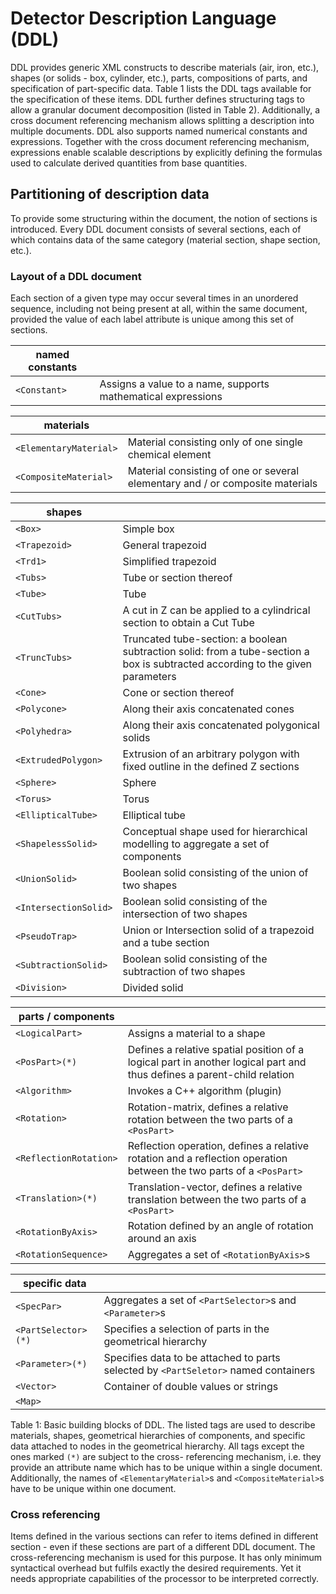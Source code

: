 # Detector Description Language (DDL)
DDL provides generic XML constructs to describe materials (air, iron, etc.), shapes (or solids - box, cylinder, etc.), parts, compositions of parts, and specification of part-specific data. Table 1 lists the DDL tags available for the specification of these items. DDL further defines structuring tags to allow a granular document decomposition (listed in Table 2). Additionally, a cross document referencing mechanism allows splitting a description into multiple documents. DDL also supports named numerical constants and expressions. Together with the cross document referencing mechanism, expressions enable scalable descriptions by explicitly defining the formulas used to calculate derived quantities from base quantities.
## Partitioning of description data
To provide some structuring within the document, the notion of sections is introduced. Every DDL document consists of several sections, each of which contains data of the same category (material section, shape section, etc.). 
### Layout of a DDL document
Each section of a given type may occur several times in an unordered sequence, including not being present at all, within the same document, provided the value of each label attribute is unique among this set of sections.


| named constants | |
|-----------------| --- |
| `<Constant>` | Assigns a value to a name, supports mathematical expressions | 

| materials | |
|-----------------| --- |
| ```<ElementaryMaterial>``` | Material consisting only of one single chemical element |
| ```<CompositeMaterial>``` | Material consisting of one or several elementary and / or composite materials |

| shapes | |
|-----------------| --- |
| ```<Box>``` | Simple box |
| ```<Trapezoid>``` | General trapezoid |
| ```<Trd1>``` | Simplified trapezoid |
| ```<Tubs>``` | Tube or section thereof |
| ```<Tube>``` | Tube |
| ```<CutTubs>``` | A cut in Z can be applied to a cylindrical section to obtain a Cut Tube |
| ```<TruncTubs>``` | Truncated tube-section: a boolean subtraction solid: from a tube-section a box is subtracted according to the given parameters |
| ```<Cone>``` | Cone or section thereof |
| ```<Polycone>``` | Along their axis concatenated cones |
| ```<Polyhedra>``` | Along their axis concatenated polygonical solids |
| ```<ExtrudedPolygon>``` | Extrusion of an arbitrary polygon with fixed outline in the defined Z sections |
| ```<Sphere>``` | Sphere |
| ```<Torus>``` | Torus |
| ```<EllipticalTube>``` | Elliptical tube |
| ```<ShapelessSolid>``` | Conceptual shape used for hierarchical modelling to aggregate a set of components |
| ```<UnionSolid>``` | Boolean solid consisting of the union of two shapes |
| ```<IntersectionSolid>``` | Boolean solid consisting of the intersection of two shapes |
| ```<PseudoTrap>``` | Union or Intersection solid of a trapezoid and a tube section |
| ```<SubtractionSolid>``` | Boolean solid consisting of the subtraction of two shapes |
| ```<Division>``` | Divided solid |

|  parts / components | |
|-----------------| --- |
| ```<LogicalPart>``` | Assigns a material to a shape |
| ```<PosPart>(*)``` | Defines a relative spatial position of a logical part in another logical part and thus defines a parent-child relation |
| ```<Algorithm>``` | Invokes a C++ algorithm (plugin) |
| ```<Rotation>``` | Rotation-matrix, defines a relative rotation between the two parts of a ```<PosPart>``` |
| ```<ReflectionRotation>``` | Reflection operation, defines a relative rotation and a reflection operation between the two parts of a ```<PosPart>``` |
| ```<Translation>(*)``` | Translation-vector, defines a relative translation between the two parts of a ```<PosPart>``` |
| ```<RotationByAxis>``` | Rotation defined by an angle of rotation around an axis |
| ```<RotationSequence>``` | Aggregates a set of ```<RotationByAxis>```s |
 
| specific data | |
|-----------------| --- |
| ```<SpecPar>``` | Aggregates a set of ```<PartSelector>```s and ```<Parameter>```s |
| ```<PartSelector>(*)``` | Specifies a selection of parts in the geometrical hierarchy |
| ```<Parameter>(*)``` | Specifies data to be attached to parts selected by ```<PartSeletor>``` named containers |
| ```<Vector>``` | Container of double values or strings |
| ```<Map>``` | 

Table 1: Basic building blocks of DDL. The listed tags are used to describe materials, shapes, geometrical hierarchies of components, and specific data attached to nodes in the geometrical hierarchy. All tags except the ones marked ```(*)``` are subject to the cross- referencing mechanism, i.e. they provide an attribute name which has to be unique within a single document. Additionally, the names of ```<ElementaryMaterial>```s and ```<CompositeMaterial>```s have to be unique within one document.

### Cross referencing

Items defined in the various sections can refer to items defined in different section - even if these sections are part of a different DDL document. The cross-referencing mechanism is used for this purpose. It has only minimum syntactical overhead but fulfils exactly the desired requirements. Yet it needs appropriate capabilities of the processor to be interpreted correctly. 

